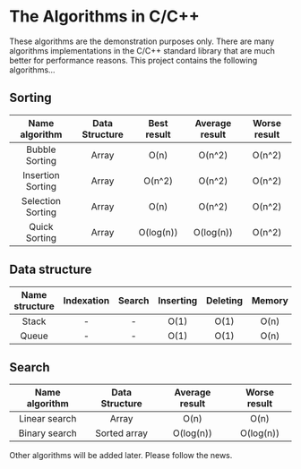 # The Algorithms in C/C++

These algorithms are the demonstration purposes only. There are
many algorithms implementations in the C/C++ standard 
library that are much better for performance reasons. This 
project contains the following algorithms...


## Sorting

| Name algorithm    |Data Structure | Best result | Average result | Worse result |
|:-----------------:|:-------------:|:-----------:|:--------------:|:------------:|
| Bubble Sorting    |  Array        | O(n)        | O(n^2)         | O(n^2)       |
| Insertion Sorting |  Array        | O(n^2)      | O(n^2)         | O(n^2)       |
| Selection Sorting |  Array        | O(n)        | O(n^2)         | O(n^2)       |
| Quick Sorting     |  Array        | O(log(n))   | O(log(n))      | O(n^2)       |

## Data structure

| Name structure    | Indexation  | Search         | Inserting    | Deleting    | Memory |
|:-----------------:|:-----------:|:--------------:|:------------:|:-----------:|:------:|
| Stack             | -           | -              | O(1)         | O(1)        | O(n)   |
| Queue             | -           | -              | O(1)         | O(1)        | O(n)   |



## Search

| Name algorithm    | Data Structure | Average result | Worse result |
|:-----------------:|:--------------:|:--------------:|:------------:|
| Linear search     | Array          | O(n)           | O(n)         |
| Binary search     | Sorted array   | O(log(n))      | O(log(n))    |


Other algorithms will be added later. Please follow 
the news.